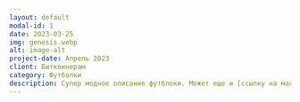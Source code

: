 ```yaml
---
layout: default
modal-id: 1
date: 2023-03-25
img: genesis.webp
alt: image-alt
project-date: Апрель 2023
client: Биткоинерам
category: Футболки
description: Супер модное описание футблоки. Может еще и [ссылку на магаз](https://btcpay0.voltageapp.io/apps/48nAysFyUwqxnmJRNmHtZKKmXfkq/pos)?
---
```

